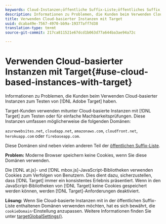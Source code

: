 ```yaml
---
keywords: Cloud-Instanzen;öffentliche Suffix-Liste;öffentliches Suffix;Cookie;Erstanbieter-Cookie;Erstanbieter-Cookie;azurewebsites.net;cloudapp.net;amazonaws.com;cloudfront.net;herokuapp.com;firebaseapp.com;targetGlobalSettings;cookieDomain
description: Informationen zu Problemen, die Kunden beim Verwenden Cloud-basierter Instanzen zum Testen von Adobe Target haben.
title: Verwenden Cloud-basierter Instanzen mit Target
uuid: dcaba49e-7567-4970-bb9a-19377aff7d38
translation-type: tm+mt
source-git-commit: 217ca811521e67dcd1b063d77a644ba3ae94a72c

---
```



# Verwenden Cloud-basierter Instanzen mit Target{#use-cloud-based-instances-with-target}

Informationen zu Problemen, die Kunden beim Verwenden Cloud-basierter Instanzen zum Testen von [!DNL Adobe Target] haben.

Target-Kunden verwenden mitunter Cloud-basierte Instanzen mit [!DNL Target] zum Testen oder für einfache Machbarkeitsprüfungen. Diese Instanzen umfassen möglicherweise die folgenden Domänen:

`azurewebsites.net`, `cloudapp.net`, `amazonaws.com`, `cloudfront.net`, `herokuapp.com` oder `firebaseapp.com`.

Diese Domänen sind neben vielen anderen Teil der [öffentlichen Suffix-Liste](https://publicsuffix.org/list/public_suffix_list.dat).

**Problem:** Moderne Browser speichern keine Cookies, wenn Sie diese Domänen verwenden.

Die [!DNL at.js]- und [!DNL mbox.js]-JavaScript-Bibliotheken verwenden Cookies zum Verfolgen von Benutzern. Dies dient dazu, sicherzustellen, dass [!DNL Target] immer ein konsistentes Erlebnis präsentiert. Wenn in den JavaScript-Bibliotheken von [!DNL Target] keine Cookies gespeichert werden können, werden [!DNL Target]-Anforderungen deaktiviert.

**Lösung:** Wenn Sie Cloud-basierte Instanzen mit in der öffentlichen Suffix-Liste enthaltenen Domänen verwenden möchten, hat es sich bewährt, die `cookieDomain`-Einstellung anzupassen. Weitere Informationen finden Sie unter [targetGlobalSettings()](/help/c-implementing-target/c-implementing-target-for-client-side-web/targetgobalsettings.md).
